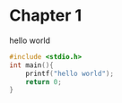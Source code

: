 # Chapter 1
hello world
```c
#include <stdio.h>
int main(){
    printf("hello world");
    return 0;
}
